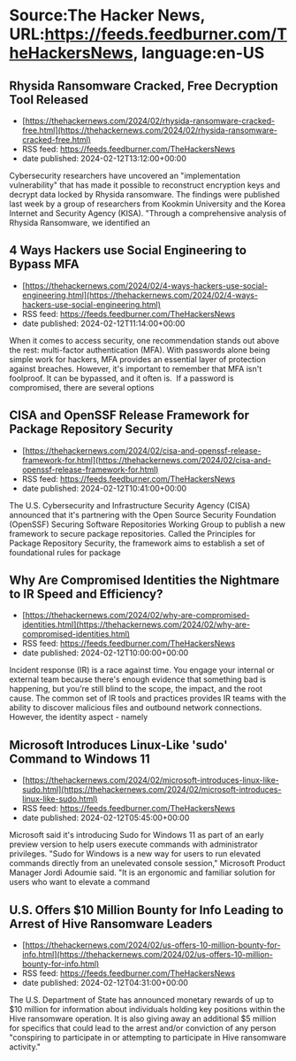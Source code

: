 # Source:The Hacker News, URL:https://feeds.feedburner.com/TheHackersNews, language:en-US

## Rhysida Ransomware Cracked, Free Decryption Tool Released
 - [https://thehackernews.com/2024/02/rhysida-ransomware-cracked-free.html](https://thehackernews.com/2024/02/rhysida-ransomware-cracked-free.html)
 - RSS feed: https://feeds.feedburner.com/TheHackersNews
 - date published: 2024-02-12T13:12:00+00:00

Cybersecurity researchers have uncovered an "implementation vulnerability" that has made it possible to reconstruct encryption keys and decrypt data locked by Rhysida ransomware.
The findings were published last week by a group of researchers from Kookmin University and the Korea Internet and Security Agency (KISA).
"Through a comprehensive analysis of Rhysida Ransomware, we identified an

## 4 Ways Hackers use Social Engineering to Bypass MFA
 - [https://thehackernews.com/2024/02/4-ways-hackers-use-social-engineering.html](https://thehackernews.com/2024/02/4-ways-hackers-use-social-engineering.html)
 - RSS feed: https://feeds.feedburner.com/TheHackersNews
 - date published: 2024-02-12T11:14:00+00:00

When it comes to access security, one recommendation stands out above the rest: multi-factor authentication (MFA). With passwords alone being simple work for hackers, MFA provides an essential layer of protection against breaches. However, it's important to remember that MFA isn't foolproof. It can be bypassed, and it often is.&nbsp;
If a password is compromised, there are several options

## CISA and OpenSSF Release Framework for Package Repository Security
 - [https://thehackernews.com/2024/02/cisa-and-openssf-release-framework-for.html](https://thehackernews.com/2024/02/cisa-and-openssf-release-framework-for.html)
 - RSS feed: https://feeds.feedburner.com/TheHackersNews
 - date published: 2024-02-12T10:41:00+00:00

The U.S. Cybersecurity and Infrastructure Security Agency (CISA) announced that it's partnering with the Open Source Security Foundation (OpenSSF) Securing Software Repositories Working Group to publish a new framework to secure package repositories.
Called the&nbsp;Principles for Package Repository Security, the framework&nbsp;aims&nbsp;to establish a set of foundational rules for package

## Why Are Compromised Identities the Nightmare to IR Speed and Efficiency?
 - [https://thehackernews.com/2024/02/why-are-compromised-identities.html](https://thehackernews.com/2024/02/why-are-compromised-identities.html)
 - RSS feed: https://feeds.feedburner.com/TheHackersNews
 - date published: 2024-02-12T10:00:00+00:00

Incident response (IR) is a race against time. You engage your internal or external team because there's enough evidence that something bad is happening, but you’re still blind to the scope, the impact, and the root cause. The common set of IR tools and practices provides IR teams with the ability to discover malicious files and outbound network connections. However, the identity aspect - namely

## Microsoft Introduces Linux-Like 'sudo' Command to Windows 11
 - [https://thehackernews.com/2024/02/microsoft-introduces-linux-like-sudo.html](https://thehackernews.com/2024/02/microsoft-introduces-linux-like-sudo.html)
 - RSS feed: https://feeds.feedburner.com/TheHackersNews
 - date published: 2024-02-12T05:45:00+00:00

Microsoft said it's introducing Sudo for Windows 11 as part of an early preview version to help users execute commands with administrator privileges.
"Sudo for Windows is a new way for users to run elevated commands directly from an unelevated console session," Microsoft Product Manager Jordi Adoumie&nbsp;said.
"It is an ergonomic and familiar solution for users who want to elevate a command

## U.S. Offers $10 Million Bounty for Info Leading to Arrest of Hive Ransomware Leaders
 - [https://thehackernews.com/2024/02/us-offers-10-million-bounty-for-info.html](https://thehackernews.com/2024/02/us-offers-10-million-bounty-for-info.html)
 - RSS feed: https://feeds.feedburner.com/TheHackersNews
 - date published: 2024-02-12T04:31:00+00:00

The U.S. Department of State has&nbsp;announced&nbsp;monetary rewards of up to $10 million for information about individuals holding key positions within the Hive ransomware operation.
It is also giving away an additional $5 million for specifics that could lead to the arrest and/or conviction of any person "conspiring to participate in or attempting to participate in Hive ransomware activity."


